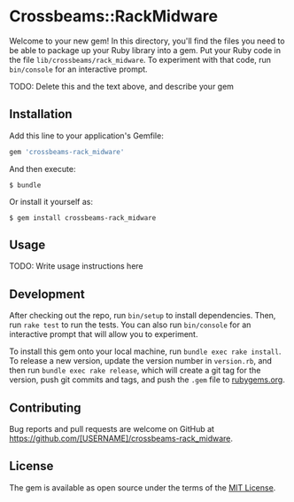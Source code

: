 # Crossbeams::RackMidware

Welcome to your new gem! In this directory, you'll find the files you need to be able to package up your Ruby library into a gem. Put your Ruby code in the file `lib/crossbeams/rack_midware`. To experiment with that code, run `bin/console` for an interactive prompt.

TODO: Delete this and the text above, and describe your gem

## Installation

Add this line to your application's Gemfile:

```ruby
gem 'crossbeams-rack_midware'
```

And then execute:

    $ bundle

Or install it yourself as:

    $ gem install crossbeams-rack_midware

## Usage

TODO: Write usage instructions here

## Development

After checking out the repo, run `bin/setup` to install dependencies. Then, run `rake test` to run the tests. You can also run `bin/console` for an interactive prompt that will allow you to experiment.

To install this gem onto your local machine, run `bundle exec rake install`. To release a new version, update the version number in `version.rb`, and then run `bundle exec rake release`, which will create a git tag for the version, push git commits and tags, and push the `.gem` file to [rubygems.org](https://rubygems.org).

## Contributing

Bug reports and pull requests are welcome on GitHub at https://github.com/[USERNAME]/crossbeams-rack_midware.


## License

The gem is available as open source under the terms of the [MIT License](http://opensource.org/licenses/MIT).

